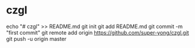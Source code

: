 # czgl
echo "# czgl" >> README.md
git init
git add README.md
git commit -m "first commit"
git remote add origin https://github.com/super-yong/czgl.git
git push -u origin master
